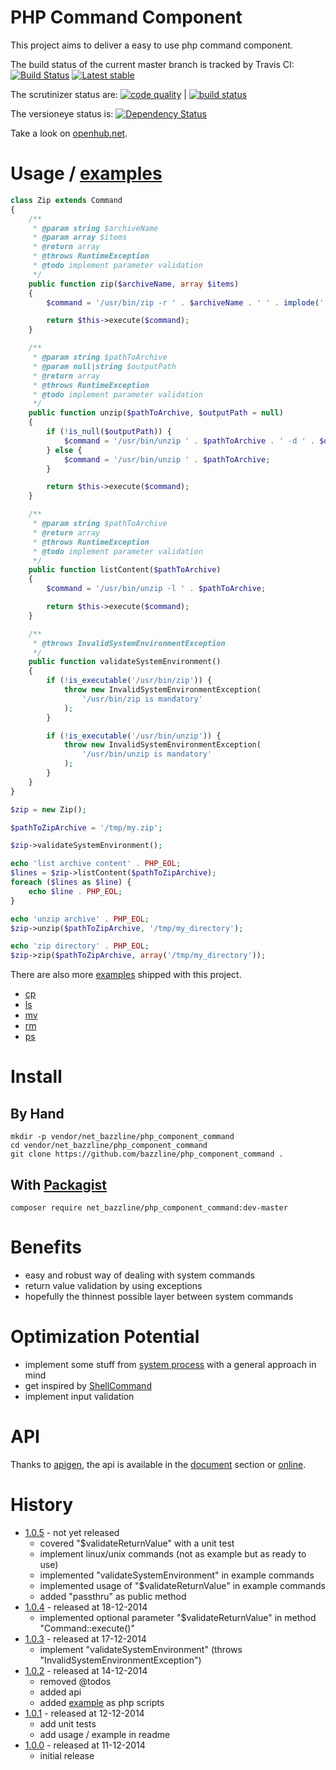# PHP Command Component

This project aims to deliver a easy to use php command component.

The build status of the current master branch is tracked by Travis CI:
[![Build Status](https://travis-ci.org/bazzline/php_component_command.png?branch=master)](http://travis-ci.org/bazzline/php_component_command)
[![Latest stable](https://img.shields.io/packagist/v/net_bazzline/php_component_command.svg)](https://packagist.org/packages/net_bazzline/php_component_command)

The scrutinizer status are:
[![code quality](https://scrutinizer-ci.com/g/bazzline/php_component_command/badges/quality-score.png?b=master)](https://scrutinizer-ci.com/g/bazzline/php_component_command/) | [![build status](https://scrutinizer-ci.com/g/bazzline/php_component_command/badges/build.png?b=master)](https://scrutinizer-ci.com/g/bazzline/php_component_command/)

The versioneye status is:
[![Dependency Status](https://www.versioneye.com/user/projects/548dee2a6e88f4ce4e0001ee/badge.svg?style=flat)](https://www.versioneye.com/user/projects/548dee2a6e88f4ce4e0001ee)

Take a look on [openhub.net](https://www.openhub.net/p/php_component_command).

# Usage / [examples](https://github.com/bazzline/php_component_command/tree/master/example/Example)

```php
class Zip extends Command
{
    /** 
     * @param string $archiveName
     * @param array $items
     * @return array
     * @throws RuntimeException
     * @todo implement parameter validation
     */
    public function zip($archiveName, array $items)
    {   
        $command = '/usr/bin/zip -r ' . $archiveName . ' ' . implode(' ' , $items);

        return $this->execute($command);
    }

    /** 
     * @param string $pathToArchive
     * @param null|string $outputPath
     * @return array
     * @throws RuntimeException
     * @todo implement parameter validation
     */
    public function unzip($pathToArchive, $outputPath = null)
    {   
        if (!is_null($outputPath)) {
            $command = '/usr/bin/unzip ' . $pathToArchive . ' -d ' . $outputPath;
        } else {
            $command = '/usr/bin/unzip ' . $pathToArchive;
        }

        return $this->execute($command);
    }

    /** 
     * @param string $pathToArchive
     * @return array
     * @throws RuntimeException
     * @todo implement parameter validation
     */
    public function listContent($pathToArchive)
    {   
        $command = '/usr/bin/unzip -l ' . $pathToArchive;

        return $this->execute($command);
    }

    /**
     * @throws InvalidSystemEnvironmentException
     */
    public function validateSystemEnvironment()
    {
        if (!is_executable('/usr/bin/zip')) {
            throw new InvalidSystemEnvironmentException(
                '/usr/bin/zip is mandatory'
            );
        }

        if (!is_executable('/usr/bin/unzip')) {
            throw new InvalidSystemEnvironmentException(
                '/usr/bin/unzip is mandatory'
            );
        }
    }
}

$zip = new Zip();

$pathToZipArchive = '/tmp/my.zip';

$zip->validateSystemEnvironment();

echo 'list archive content' . PHP_EOL;
$lines = $zip->listContent($pathToZipArchive);
foreach ($lines as $line) {
    echo $line . PHP_EOL;
}

echo 'unzip archive' . PHP_EOL;
$zip->unzip($pathToZipArchive, '/tmp/my_directory');

echo 'zip directory' . PHP_EOL;
$zip->zip($pathToZipArchive, array('/tmp/my_directory'));
```

There are also more [examples](https://github.com/bazzline/php_component_command/tree/master/example/Example) shipped with this project.

* [cp](https://github.com/bazzline/php_component_command/tree/master/example/Example/cp/)
* [ls](https://github.com/bazzline/php_component_command/tree/master/example/Example/ls/)
* [mv](https://github.com/bazzline/php_component_command/tree/master/example/Example/mv/)
* [rm](https://github.com/bazzline/php_component_command/tree/master/example/Example/rm/)
* [ps](https://github.com/bazzline/php_component_command/tree/master/example/Example/ps/)

# Install

## By Hand

    mkdir -p vendor/net_bazzline/php_component_command
    cd vendor/net_bazzline/php_component_command
    git clone https://github.com/bazzline/php_component_command .

## With [Packagist](https://packagist.org/packages/net_bazzline/php_component_command)

    composer require net_bazzline/php_component_command:dev-master

# Benefits

* easy and robust way of dealing with system commands
* return value validation by using exceptions
* hopefully the thinnest possible layer between system commands

# Optimization Potential

* implement some stuff from [system process](https://github.com/jakobwesthoff/systemProcess) with a general approach in mind
* get inspired by [ShellCommand](https://github.com/apinstein/ShellCommand/blob/master/src/ShellCommand/ShellCommand.php)
* implement input validation

# API

Thanks to [apigen](https://github.com/apigen/apigen), the api is available in the [document](https://github.com/bazzline/php_component_command/blob/master/document/index.html) section or [online](http://code.bazzline.net/).

# History

* [1.0.5](https://github.com/bazzline/php_component_command/tree/1.0.5) - not yet released
    * covered "$validateReturnValue" with a unit test
    * implement linux/unix commands (not as example but as ready to use)
    * implemented "validateSystemEnvironment" in example commands
    * implemented usage of "$validateReturnValue" in example commands
    * added "passthru" as public method
* [1.0.4](https://github.com/bazzline/php_component_command/tree/1.0.4) - released at 18-12-2014
    * implemented optional parameter "$validateReturnValue" in method "Command::execute()"
* [1.0.3](https://github.com/bazzline/php_component_command/tree/1.0.3) - released at 17-12-2014
    * implement "validateSystemEnvironment" (throws "InvalidSystemEnvironmentException")
* [1.0.2](https://github.com/bazzline/php_component_command/tree/1.0.2) - released at 14-12-2014
    * removed @todos
    * added api
    * added [example](https://github.com/bazzline/php_component_command/tree/master/example/Example/) as php scripts
* [1.0.1](https://github.com/bazzline/php_component_command/tree/1.0.1) - released at 12-12-2014
    * add unit tests
    * add usage / example in readme
* [1.0.0](https://github.com/bazzline/php_component_command/tree/1.0.0) - released at 11-12-2014
    * initial release
